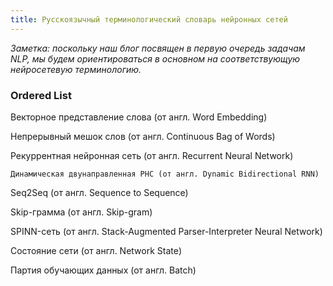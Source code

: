 ```yaml
---
title: Русскоязычный терминологический словарь нейронных сетей
---
```


*Заметка: поскольку наш блог посвящен в первую очередь задачам NLP, мы будем ориентироваться в основном на соответствующую нейросетевую терминологию.*

### Ordered List

Векторное представление слова (от англ. Word Embedding)

Непрерывный мешок слов (от англ. Continuous Bag of Words)

Рекуррентная нейронная сеть (от англ. Recurrent Neural Network)

    Динамическая двунаправленная РНС (от англ. Dynamic Bidirectional RNN)

Seq2Seq (от англ. Sequence to Sequence)

Skip-грамма (от англ. Skip-gram)

SPINN-сеть (от англ. Stack-Augmented Parser-Interpreter Neural Network)

Состояние сети (от англ. Network State)

Партия обучающих данных (от англ. Batch)


